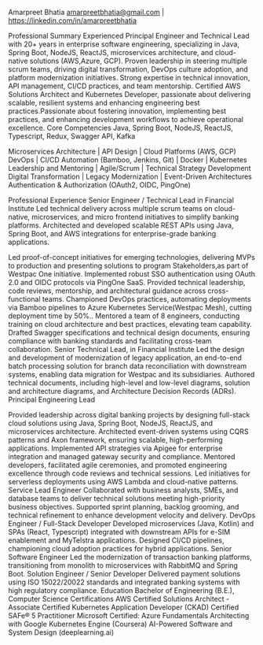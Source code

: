 Amarpreet Bhatia
amarpreetbhatia@gmail.com | https://linkedin.com/in/amarpreetbhatia

Professional Summary
Experienced Principal Engineer and Technical Lead with 20+ years in enterprise software engineering, specializing in Java, Spring Boot, NodeJS, ReactJS, microservices architecture, and cloud-native solutions (AWS,Azure, GCP). Proven leadership in steering multiple scrum teams, driving digital transformation, DevOps culture adoption, and platform modernization initiatives. Strong expertise in technical innovation, API management, CI/CD practices, and team mentorship. Certified AWS Solutions Architect and Kubernetes Developer, passionate about delivering scalable, resilient systems and enhancing engineering best practices.Passionate about fostering innovation, implementing best practices, and enhancing development workflows to achieve operational excellence.
Core Competencies
Java, Spring Boot, NodeJS, ReactJS, Typescript, Redux, Swagger API, Kafka

Microservices Architecture | API Design | Cloud Platforms (AWS, GCP)
DevOps | CI/CD Automation (Bamboo, Jenkins, Git) | Docker | Kubernetes
Leadership and Mentoring | Agile/Scrum | Technical Strategy Development
Digital Transformation | Legacy Modernization | Event-Driven Architectures
Authentication & Authorization (OAuth2, OIDC, PingOne)

Professional Experience
Senior Engineer / Technical Lead in Financial Institute
Led technical delivery across multiple scrum teams on cloud-native, microservices, and micro frontend initiatives to simplify banking platforms.
Architected and developed scalable REST APIs using Java, Spring Boot, and AWS integrations for enterprise-grade banking applications.


Led proof-of-concept initiatives for emerging technologies, delivering MVPs to production and presenting solutions to program Stakeholders,as part of Westpac One initiative.
Implemented robust SSO authentication using OAuth 2.0 and OIDC protocols via PingOne SaaS.
Provided technical leadership, code reviews, mentorship, and architectural guidance across cross-functional teams.
Championed DevOps practices, automating deployments via Bamboo pipelines to Azure Kubernetes Service(Westpac Mesh), cutting deployment time by 50%..
Mentored a team of 8 engineers, conducting training on cloud architecture and best practices, elevating team capability.
Drafted Swagger specifications and technical design documents, ensuring compliance with banking standards and facilitating cross-team collaboration.
Senior Technical Lead, in Financial Institute
Led the design and development of modernization of legacy application, an end-to-end batch processing solution for branch data reconciliation with downstream systems, enabling data migration for Westpac and its subsidiaries.
Authored technical documents, including high-level and low-level diagrams, solution and architecture diagrams, and Architecture Decision Records (ADRs).
Principal Engineering Lead

Provided leadership across digital banking projects  by designing full-stack cloud solutions using Java, Spring Boot, NodeJS, ReactJS, and microservices architecture.
Architected event-driven systems using CQRS patterns and Axon framework, ensuring scalable, high-performing applications.
Implemented API strategies via Apigee for enterprise integration and managed gateway security and compliance.
Mentored developers, facilitated agile ceremonies, and promoted engineering excellence through code reviews and technical sessions.
Led initiatives for serverless deployments using AWS Lambda and cloud-native patterns.
Service Lead Engineer
Collaborated with business analysts, SMEs, and database teams to deliver technical solutions meeting high-priority business objectives.
Supported sprint planning, backlog grooming, and technical refinement to enhance development velocity and delivery.
DevOps Engineer / Full-Stack Developer
Developed microservices (Java, Kotlin) and SPAs (React, Typescript) integrated with downstream APIs for e-SIM enablement and MyTelstra applications.
Designed CI/CD pipelines, championing cloud adoption practices for hybrid applications.
Senior Software Engineer
Led the modernization of transaction banking platforms, transitioning from monolith to microservices with RabbitMQ and Spring Boot.
Solution Engineer / Senior Developer
Delivered payment solutions using ISO 15022/20022 standards and integrated banking systems with high regulatory compliance.
Education
Bachelor of Engineering (B.E.), Computer Science
Certifications
AWS Certified Solutions Architect - Associate
Certified Kubernetes Application Developer (CKAD)
Certified SAFe® 5 Practitioner
Microsoft Certified: Azure Fundamentals
Architecting with Google Kubernetes Engine (Coursera)
AI-Powered Software and System Design (deeplearning.ai)
